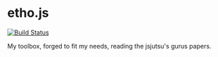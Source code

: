 etho.js
=======
[![Build Status](https://travis-ci.org/kane-thornwyrd/etho.js.svg)](https://travis-ci.org/kane-thornwyrd/etho.js)

My toolbox, forged to fit my needs, reading the jsjutsu's gurus papers.
